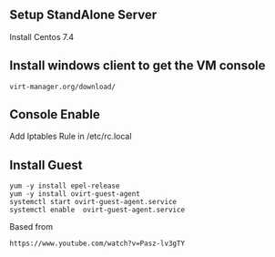## Setup StandAlone Server

Install Centos 7.4


## Install windows client to get the VM console
```
virt-manager.org/download/
```
## Console Enable

Add Iptables Rule in /etc/rc.local

## Install Guest

```
yum -y install epel-release
yum -y install ovirt-guest-agent
systemctl start ovirt-guest-agent.service
systemctl enable  ovirt-guest-agent.service
```

Based from

```
https://www.youtube.com/watch?v=Pasz-lv3gTY
```
